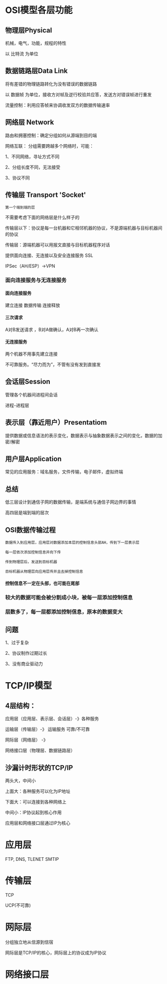 # OSI模型各层功能
## 物理层Physical
机械，电气，功能，规程的特性

以 比特流 为单位
## 数据链路层Data Link
将有差错的物理链路转化为没有错误的数据链路

以 数据帧 为单位，接收方对帧及逆行校验并应答，发送方对错误帧进行重发

流量控制：利用应答帧来协调收发双方的数据传输速率

## 网络层 Network
路由和拥塞控制：确定分组如何从源端到目的端

网络互联： 分组需要跨越多个网络时，可能：

1、不同网络，寻址方式不同

2、分组长度不同，无法接受

3、协议不同

## 传输层 Transport 'Socket'
`第一个端到端的层` 

不需要考虑下面的网络层是什么样子的

传输层以下：协议是每一台机器和它相邻机器的协议，不是源端机器与目标机器间的协议

传输层：源端机器可以用报文直接与目标机器程序对话

提供面向连接、无连接以及安全连接服务 SSL

IPSec（AH/ESP）->VPN

### 面向连接服务与无连接服务
#### 面向连接服务
建立连接 数据传输  连接释放

#### 三次请求
A对B发送请求 ，B对A做确认，A对B再一次确认

#### 无连接服务
两个机器不用事先建立连接

不可靠服务。“尽力而为”，不管有没有发到直接发

## 会话层Session
管理各个机器间进程间会话

进程-进程层

## 表示层（靠近用户）Presentatiom

提供数据或信息语法的表示变化，数据表示与抽象数据表示之间的变化，数据的加密/解密

## 用户层Application
常见的应用服务：域名服务，文件传输，电子邮件，虚拟终端

## 总结
低三层设计到通信子网的数据传输，是端系统与通信子网边界的事情

高四层是端到端的层次

## OSI数据传输过程
```
数据传入到应用层，应用层对数据添加本层的控制信息头部AH，传到下一层表示层

每一层依次添加控制信息并向下传

传到物理层后，发送到目标机器

目标机器从物理层向应用层传并且去掉控制信息
```
#### 控制信息不一定在头部，也可能在尾部

### 较大的数据可能会被分割成小块，被每一层添加控制信息

### 层数多了，每一层都添加控制信息，原本的数据变大

## 问题
1、过于复杂

2、协议制作过期过长

3、没有商业驱动力

# TCP/IP模型
## 4层结构： 

应用层（应用层、表示层、会话层）-》各种服务

运输层（传输层）-》 运输服务 可靠/不可靠

网际层（网络层） -》

网络接口层（物理层、数据链路层）

## 沙漏计时形状的TCP/IP
两头大，中间小

上面大：各种服务可以化为IP地址

下面大：可以连接到各种网络上

中间小：IP协议起到核心作用

应用层和网络接口层通过IP为核心

# 应用层
FTP, DNS, TLENET SMTIP

# 传输层
TCP

UCP(不可靠)

# 网际层

分组独立地从信源到信宿

网际层是TCP/IP的核心，网际层上的协议成为IP协议

# 网络接口层

#

